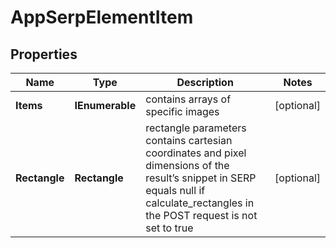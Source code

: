 # AppSerpElementItem


## Properties

| Name | Type | Description | Notes |
|------------ | ------------- | ------------- | -------------|
**Items** | **IEnumerable<AppElement>** | contains arrays of specific images |[optional]|
**Rectangle** | **Rectangle** | rectangle parameters<br>contains cartesian coordinates and pixel dimensions of the result’s snippet in SERP<br>equals null if calculate_rectangles in the POST request is not set to true |[optional]|